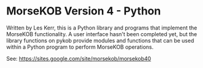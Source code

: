 # MorseKOB Version 4 - Python

Written by Les Kerr, this is a Python library and programs that implement 
the MorseKOB functionality. A user interface hasn't been completed yet, 
but the library functions on pykob provide modules and functions that 
can be used within a Python program to perform MorseKOB operations.

See: https://sites.google.com/site/morsekob/morsekob40
